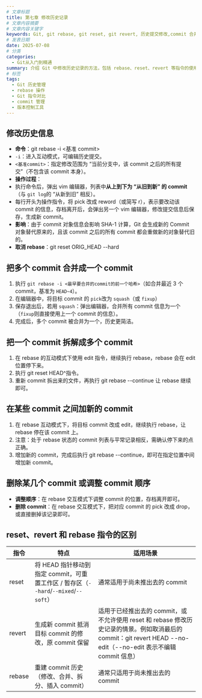 ```yaml
---
# 文章标题
title: 第七章 修改历史记录
# 文章内容摘要
# 文章内容关键字
keywords: Git, git rebase, git reset, git revert, 历史提交修改,commit 合并,commit 拆解,版本控制指令对比
# 发表日期
date: 2025-07-08
# 分类
categories:
  - Git从入门到精通
summary: 介绍 Git 中修改历史记录的方法，包括 rebase、reset、revert 等指令的使用，以及如何合并、拆解、调整 commit 等。
# 标签
tags:
  - Git 历史管理
  - rebase 操作
  - Git 指令对比
  - commit 管理
  - 版本控制工具
---
```


## 修改历史信息

- **命令**：git rebase -i <基准 commit>
- `-i`：进入互动模式，可编辑历史提交。
- `<基准commit>`：指定修改范围为 “当前分支中，该 commit 之后的所有提交”（不包含该 commit 本身）。
- **操作过程**：
- 执行命令后，弹出 vim 编辑器，列表中**从上到下为 “从旧到新” 的 commit**（与 `git log`的 “从新到旧” 相反）。
- 每行开头为操作指令，将 pick 改成 reword（或简写 r），表示要改动该 commit 的信息，存档离开后，会弹出另一个 vim 编辑器，修改提交信息后保存，生成新 commit。
- **影响**：由于 commit 对象信息会影响 SHA-1 计算，Git 会生成新的 Commit 对象替代原来的，且该 commit 之后的所有 commit 都会重做新的对象替代旧的。
- **取消 rebase**：git reset ORIG_HEAD --hard

## 把多个 commit 合并成一个 commit

1. 执行 `git rebase -i <最早要合并的commit的前一个哈希>`（如合并最近 3 个 commit，基准为 `HEAD~4`）。
2. 在编辑器中，将目标 commit 的 `pick`改为 `squash`（或 `fixup`）
3. 保存退出后，若用 `squash`：弹出编辑器，合并所有 commit 信息为一个（`fixup`则直接使用上一个 commit 的信息）。
4. 完成后，多个 commit 被合并为一个，历史更简洁。

## 把一个 commit 拆解成多个 commit

1. 在 rebase 的互动模式下使用 edit 指令，继续执行 rebase，rebase 会在 edit 位置停下来。
2. 执行 git reset HEAD^指令。
3. 重新 commit 拆出来的文件，再执行 git rebase --continue 让 rebase 继续即可。

## 在某些 commit 之间加新的 commit

1. 在 rebase 互动模式下，将目标 commit 改成 edit，继续执行 rebase，让 rebase 停在该 commit 上。
2. 注意：处于 rebase 状态的 commit 列表与平常记录相反，需确认停下来的点正确。
3. 增加新的 commit，完成后执行 git rebase --continue，即可在指定位置中间增加新 commit。

## 删除某几个 commit 或调整 commit 顺序

- **调整顺序**：在 rebase 交互模式下调整 commit 的位置，存档离开即可。
- **删除 commit**：在 rebase 交互模式下，把对应 commit 的 pick 改成 drop，或直接删掉该记录即可。

## reset、revert 和 rebase 指令的区别

| 指令   | 特点                                                                                | 适用场景                                                                                                                                                         |
| ------ | ----------------------------------------------------------------------------------- | ---------------------------------------------------------------------------------------------------------------------------------------------------------------- |
| reset  | 将 HEAD 指针移动到指定 commit，可重置工作区 / 暂存区（`--hard`/`--mixed`/`--soft`） | 通常适用于尚未推出去的 commit                                                                                                                                    |
| revert | 生成新 commit 抵消目标 commit 的修改，原 commit 保留                                | 适用于已经推出去的 commit，或不允许使用 reset 和 rebase 修改历史记录的情景。例如取消最后的 commit：git revert HEAD --no-edit（--no-edit 表示不编辑 commit 信息） |
| rebase | 重建 commit 历史（修改、合并、拆分、插入 commit）                                   | 通常只适用于尚未推出去的 commit                                                                                                                                  |
